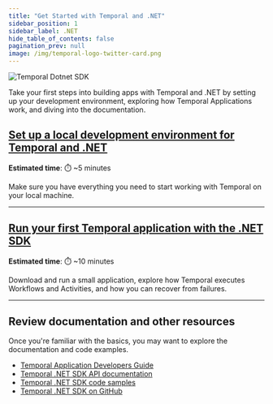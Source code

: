 ```yaml
---
title: "Get Started with Temporal and .NET"
sidebar_position: 1
sidebar_label: .NET
hide_table_of_contents: false
pagination_prev: null
image: /img/temporal-logo-twitter-card.png
---
```


<img className="banner" src="/img/sdk_banners/banner_dotnet.png" alt="Temporal Dotnet SDK" />

Take your first steps into building apps with Temporal and .NET by setting up your development environment, exploring how Temporal Applications work, and diving into the documentation.

## [Set up a local development environment for Temporal and .NET](dev_environment/index.md)

**Estimated time**: ⏱️ ~5 minutes

Make sure you have everything you need to start working with Temporal on your local machine.

---


## [Run your first Temporal application with the .NET SDK](first_program_in_dotnet/index.md)

**Estimated time**: ⏱️ ~10 minutes

Download and run a small application, explore how Temporal executes Workflows and Activities, and how you can recover from failures.

---

<!--

## Build a Temporal App from Scratch in .NET

**Estimated time**: ⏱️ ~20 minutes

Write a program from the ground up with tests.

----

-->

## Review documentation and other resources

Once you're familiar with the basics, you may want to explore the documentation and code examples.

* [Temporal Application Developers Guide](https://docs.temporal.io/develop/dotnet/)
* [Temporal .NET SDK API documentation](https://dotnet.temporal.io/)
* [Temporal .NET SDK code samples](https://github.com/temporalio/samples-dotnet)
* [Temporal .NET SDK on GitHub](https://github.com/temporalio/sdk-dotnet)
